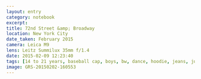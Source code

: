 ```yaml
--- 
layout: entry
category: notebook
excerpt:
title: 72nd Street &amp; Broadway
location: New York City
date_taken: February 2015
camera: Leica M9
lens: Leitz Summilux 35mm f/1.4
date: 2015-02-09 12:23:40
tags: [14 to 21 years, baseball cap, boys, bw, dance, hoodie, jeans, jump, slush, snow, step, stop over, street, winter]
image: GRS-20150202-160553
---
```

